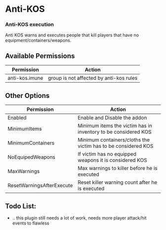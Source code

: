 # Anti-KOS
### Anti-KOS execution

Anti KOS warns and executes people that kill players that have no equipment/containers/weapons.


## Available Permissions
Permission | Action
------- | -------
anti-kos.imune				| group is not affected by anti-kos rules


## Other Options
Permission | Action
------- | -------
Enabled						| Enable and Disable the addon
MinimumItems				| Minimum items the victim has in inventory to be considered KOS
MinimumContainers			| Minimum containers/cloths the victim has to be considered KOS
NoEquipedWeapons			| If victim has no equipped weapons it is considered KOS
MaxWarnings					| Max warnings to killer before he is executed
ResetWarningsAfterExecute	| Reset killer warning count after he is executed


## Todo List:
* .. this plugin still needs a lot of work, needs more player attack/hit events to flawless
